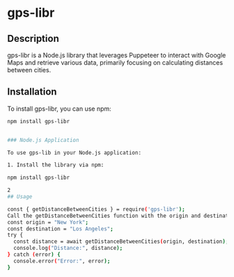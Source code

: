 # gps-libr

## Description
gps-libr is a Node.js library that leverages Puppeteer to interact with Google Maps and retrieve various data, primarily focusing on calculating distances between cities.

## Installation
To install gps-libr, you can use npm:

```bash
npm install gps-libr


### Node.js Application

To use gps-lib in your Node.js application:

1. Install the library via npm:

npm install gps-libr

2
## Usage

const { getDistanceBetweenCities } = require('gps-libr');
Call the getDistanceBetweenCities function with the origin and destination cities as arguments:
const origin = "New York";
const destination = "Los Angeles";
try {
  const distance = await getDistanceBetweenCities(origin, destination);
  console.log("Distance:", distance);
} catch (error) {
  console.error("Error:", error);
}
